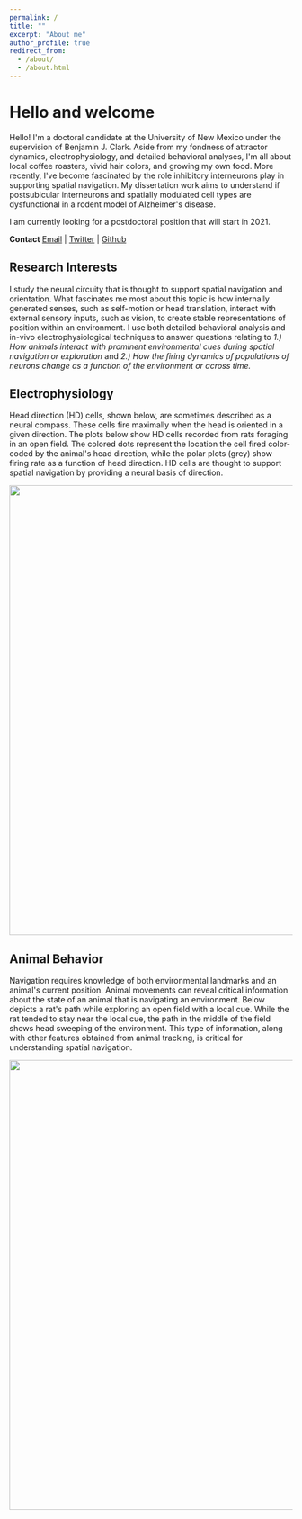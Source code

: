 ```yaml
---
permalink: /
title: ""
excerpt: "About me"
author_profile: true
redirect_from: 
  - /about/
  - /about.html
---
```


Hello and welcome
======
Hello! I'm a doctoral candidate at the University of New Mexico under the supervision of Benjamin J. Clark. Aside from my fondness of attractor dynamics, electrophysiology, and detailed behavioral analyses, I'm all about local coffee roasters, vivid hair colors, and growing my own food. More recently, I've become fascinated by the role inhibitory interneurons play in supporting spatial navigation. My dissertation work aims to understand if postsubicular interneurons and spatially modulated cell types are dysfunctional in a rodent model of Alzheimer's disease.   

I am currently looking for a postdoctoral position that will start in 2021.  

**Contact**
[Email](mailto:lberkowitz@unm.edu) | [Twitter](https://twitter.com/lauraberkowitz) | [Github](https://github.com/lolaBerkowitz)

Research Interests
------

I study the neural circuity that is thought to support spatial navigation and orientation. What fascinates me most about this topic is how internally generated senses, such as self-motion or head translation, interact with external sensory inputs, such as vision, to create stable representations of position within an environment. I use both detailed behavioral analysis and in-vivo electrophysiological techniques to answer questions relating to *1.) How animals interact with prominent environmental cues during spatial navigation or exploration* and *2.) How the firing dynamics of populations of neurons change as a function of the environment or across time.* 

Electrophysiology
------

Head direction (HD) cells, shown below, are sometimes described as a neural compass. These cells fire maximally when the head is oriented in a given direction. The plots below show HD cells recorded from rats foraging in an open field. The colored dots represent the location the cell fired color-coded by the animal's head direction, while the polar plots (grey) show firing rate as a function of head direction. HD cells are thought to support spatial navigation by providing a neural basis of direction. 

<p align="center">
<img src="https://lolaBerkowitz.github.io/images/Visual_HD.png" width="800px"> 
</p>

Animal Behavior 
------

Navigation requires knowledge of both environmental landmarks and an animal's current position. Animal movements can reveal critical information about the state of an animal that is navigating an environment. Below depicts a rat's path while exploring an open field with a local cue. While the rat tended to stay near the local cue, the path in the middle of the field shows head sweeping of the environment. This type of information, along with other features obtained from animal tracking, is critical for understanding spatial navigation.

<p align="center">
<img src="https://lolaBerkowitz.github.io/images/Behavior_example.png" width="800px"> 
</p>


